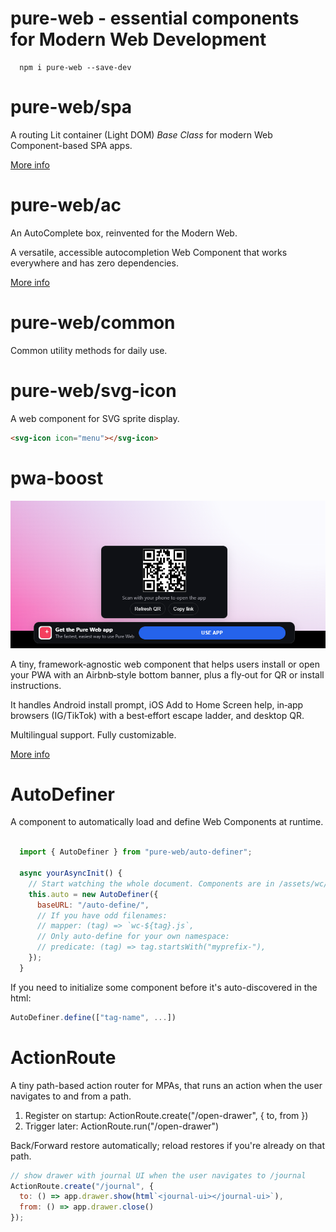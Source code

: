 # pure-web - essential components for Modern Web Development
```cli
  npm i pure-web --save-dev
```

# pure-web/spa 

A routing Lit container (Light DOM) _Base Class_ for modern Web Component-based SPA apps.

[More info](./spa-readme.md)

# pure-web/ac 

An AutoComplete box, reinvented for the Modern Web.

A versatile, accessible autocompletion Web Component that works everywhere and has zero dependencies.

[More info](./ac-readme.md)

# pure-web/common

Common utility methods for daily use.

# pure-web/svg-icon

A web component for SVG sprite display.

```html
<svg-icon icon="menu"></svg-icon>
```

# pwa-boost

![pwa-boost desktop banner example](public/assets/img/pwa-boost-desktop.png)

A tiny, framework‑agnostic web component that helps users install or open your PWA with an Airbnb‑style bottom banner, plus a fly‑out for QR or install instructions. 

It handles Android install prompt, iOS Add to Home Screen help, in‑app browsers (IG/TikTok) with a best‑effort escape ladder, and desktop QR.

Multilingual support. Fully customizable.

[More info](./pwa-boost-readme.md)

# AutoDefiner

A component to automatically load and define Web Components at runtime.

```js

  import { AutoDefiner } from "pure-web/auto-definer";

  async yourAsyncInit() {
    // Start watching the whole document. Components are in /assets/wc/<tag>.js
    this.auto = new AutoDefiner({
      baseURL: "/auto-define/",
      // If you have odd filenames:
      // mapper: (tag) => `wc-${tag}.js`,
      // Only auto-define for your own namespace:
      // predicate: (tag) => tag.startsWith("myprefix-"),
    });
  }

```

If you need to initialize some component before it's auto-discovered in the html:

```js
AutoDefiner.define(["tag-name", ...])

```


# ActionRoute 

A tiny path-based action router for MPAs, that runs an action when the user navigates to and from a path.

1) Register on startup: ActionRoute.create("/open-drawer", { to, from })
2) Trigger later: ActionRoute.run("/open-drawer")

Back/Forward restore automatically; reload restores if you're already on that path.

```js
// show drawer with journal UI when the user navigates to /journal
ActionRoute.create("/journal", {
  to: () => app.drawer.show(html`<journal-ui></journal-ui>`),
  from: () => app.drawer.close()
});
```
